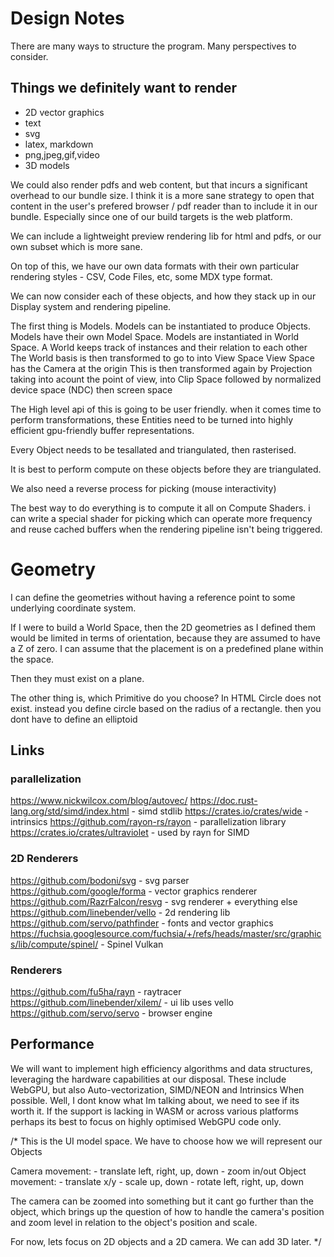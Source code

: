 # Design Notes

There are many ways to structure the program. Many perspectives to consider.

## Things we definitely want to render

- 2D vector graphics
- text
- svg
- latex, markdown
- png,jpeg,gif,video
- 3D models

We could also render pdfs and web content, but that incurs a significant overhead to our bundle size.
I think it is a more sane strategy to open that content in the user's prefered
browser / pdf reader than to include it in our bundle. Especially since one of our build targets is the
web platform.

We can include a lightweight preview rendering lib for html and pdfs, or our own subset which is more sane.

On top of this, we have our own data formats with their own particular rendering styles - CSV, Code Files, etc,
some MDX type format.

We can now consider each of these objects, and how they stack up in our Display system and rendering pipeline.

The first thing is Models.
Models can be instantiated to produce Objects.
Models have their own Model Space.
Models are instantiated in World Space.
A World keeps track of instances and their relation to each other
The World basis is then transformed to go to into View Space
View Space has the Camera at the origin
This is then transformed again by Projection taking into acount the point of view,
into Clip Space followed by normalized device space (NDC) then screen space

The High level api of this is going to be user friendly.
when it comes time to perform transformations, these Entities need
to be turned into highly efficient gpu-friendly buffer representations.

Every Object needs to be tesallated and triangulated, then rasterised.

It is best to perform compute on these objects before they are triangulated.

We also need a reverse process for picking (mouse interactivity)


The best way to do everything is to compute it all on Compute Shaders.
i can write a special shader for picking which can operate more frequency
and reuse cached buffers when the rendering pipeline isn't being triggered.

# Geometry

I can define the geometries without having a reference point to some underlying coordinate system.

If I were to build a World Space, then the 2D geometries as I defined them would be limited in terms
of orientation, because they are assumed to have a Z of zero. I can assume that the placement is on a
predefined plane within the space. 

Then they must exist on a plane.

The other thing is, which Primitive do you choose? In HTML Circle does not exist. instead you define
circle based on the radius of a rectangle. then you dont have to define an elliptoid

## Links

### parallelization
https://www.nickwilcox.com/blog/autovec/
https://doc.rust-lang.org/std/simd/index.html - simd stdlib
https://crates.io/crates/wide - intrinsics
https://github.com/rayon-rs/rayon - parallelization library
https://crates.io/crates/ultraviolet - used by rayn for SIMD

### 2D Renderers
https://github.com/bodoni/svg - svg parser
https://github.com/google/forma - vector graphics renderer
https://github.com/RazrFalcon/resvg - svg renderer + everything else
https://github.com/linebender/vello - 2d rendering lib
https://github.com/servo/pathfinder - fonts and vector graphics
https://fuchsia.googlesource.com/fuchsia/+/refs/heads/master/src/graphics/lib/compute/spinel/ -  Spinel Vulkan

### Renderers
https://github.com/fu5ha/rayn - raytracer
https://github.com/linebender/xilem/ - ui lib uses vello
https://github.com/servo/servo - browser engine

## Performance


We will want to implement high efficiency algorithms and data structures, leveraging the hardware
capabilities at our disposal. These include WebGPU, but also Auto-vectorization, SIMD/NEON and Intrinsics
When possible. Well, I dont know what Im talking about, we need to see if its worth it. If the support is
lacking in WASM or across various platforms perhaps its best to focus on highly optimised WebGPU code only.




/* 
This is the UI model space. We have to choose how we will represent our Objects

Camera movement:
    - translate left, right, up, down
    - zoom in/out
Object movement:
    - translate x/y
    - scale up, down
    - rotate left, right, up, down

The camera can be zoomed into something but it cant go further than the object,
which brings up the question of how to handle the camera's position and zoom level
in relation to the object's position and scale.


For now, lets focus on 2D objects and a 2D camera. We can add 3D later.
*/

